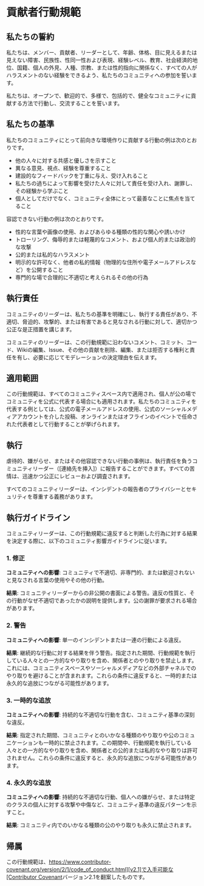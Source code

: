 # 貢献者行動規範

## 私たちの誓約

私たちは、メンバー、貢献者、リーダーとして、年齢、体格、目に見えるまたは見えない障害、民族性、性同一性および表現、経験レベル、教育、社会経済的地位、国籍、個人の外見、人種、宗教、または性的指向に関係なく、すべての人がハラスメントのない経験をできるよう、私たちのコミュニティへの参加を誓います。

私たちは、オープンで、歓迎的で、多様で、包括的で、健全なコミュニティに貢献する方法で行動し、交流することを誓います。

## 私たちの基準

私たちのコミュニティにとって前向きな環境作りに貢献する行動の例は次のとおりです。

*   他の人々に対する共感と優しさを示すこと
*   異なる意見、視点、経験を尊重すること
*   建設的なフィードバックを丁重に与え、受け入れること
*   私たちの過ちによって影響を受けた人々に対して責任を受け入れ、謝罪し、その経験から学ぶこと
*   個人としてだけでなく、コミュニティ全体にとって最善なことに焦点を当てること

容認できない行動の例は次のとおりです。

*   性的な言葉や画像の使用、およびあらゆる種類の性的な関心や誘いかけ
*   トローリング、侮辱的または軽蔑的なコメント、および個人的または政治的な攻撃
*   公的または私的なハラスメント
*   明示的な許可なく、他者の私的情報（物理的な住所や電子メールアドレスなど）を公開すること
*   専門的な場で合理的に不適切と考えられるその他の行為

## 執行責任

コミュニティのリーダーは、私たちの基準を明確にし、執行する責任があり、不適切、脅迫的、攻撃的、または有害であると見なされる行動に対して、適切かつ公正な是正措置を講じます。

コミュニティのリーダーは、この行動規範に沿わないコメント、コミット、コード、Wikiの編集、Issue、その他の貢献を削除、編集、または拒否する権利と責任を有し、必要に応じてモデレーションの決定理由を伝えます。

## 適用範囲

この行動規範は、すべてのコミュニティスペース内で適用され、個人が公の場でコミュニティを公式に代表する場合にも適用されます。私たちのコミュニティを代表する例としては、公式の電子メールアドレスの使用、公式のソーシャルメディアアカウントを介した投稿、オンラインまたはオフラインのイベントで任命された代表者として行動することが挙げられます。

## 執行

虐待的、嫌がらせ、またはその他容認できない行動の事例は、執行責任を負うコミュニティリーダー（[連絡先を挿入]）に報告することができます。すべての苦情は、迅速かつ公正にレビューおよび調査されます。

すべてのコミュニティリーダーは、インシデントの報告者のプライバシーとセキュリティを尊重する義務があります。

## 執行ガイドライン

コミュニティリーダーは、この行動規範に違反すると判断した行為に対する結果を決定する際に、以下のコミュニティ影響ガイドラインに従います。

### 1. 修正

**コミュニティへの影響**: コミュニティで不適切、非専門的、または歓迎されないと見なされる言葉の使用やその他の行動。

**結果**: コミュニティリーダーからの非公開の書面による警告。違反の性質と、その行動がなぜ不適切であったかの説明を提供します。公の謝罪が要求される場合があります。

### 2. 警告

**コミュニティへの影響**: 単一のインシデントまたは一連の行動による違反。

**結果**: 継続的な行動に対する結果を伴う警告。指定された期間、行動規範を執行している人々との一方的なやり取りを含め、関係者とのやり取りを禁止します。これには、コミュニティスペースやソーシャルメディアなどの外部チャネルでのやり取りを避けることが含まれます。これらの条件に違反すると、一時的または永久的な追放につながる可能性があります。

### 3. 一時的な追放

**コミュニティへの影響**: 持続的な不適切な行動を含む、コミュニティ基準の深刻な違反。

**結果**: 指定された期間、コミュニティとのいかなる種類のやり取りや公のコミュニケーションも一時的に禁止されます。この期間中、行動規範を執行している人々との一方的なやり取りを含め、関係者との公的または私的なやり取りは許可されません。これらの条件に違反すると、永久的な追放につながる可能性があります。

### 4. 永久的な追放

**コミュニティへの影響**: 持続的な不適切な行動、個人への嫌がらせ、または特定のクラスの個人に対する攻撃や中傷など、コミュニティ基準の違反パターンを示すこと。

**結果**: コミュニティ内でのいかなる種類の公のやり取りも永久に禁止されます。

## 帰属

この行動規範は、[https://www.contributor-covenant.org/version/2/1/code_of_conduct.html][v2.1]で入手可能な[Contributor Covenant][homepage]バージョン2.1を翻案したものです。

[homepage]: https://www.contributor-covenant.org
[v2.1]: https://www.contributor-covenant.org/version/2/1/code_of_conduct.html